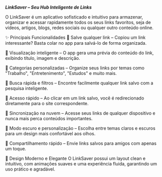 ***LinkSaver – Seu Hub Inteligente de Links***

O LinkSaver é um aplicativo sofisticado e intuitivo para armazenar, organizar e acessar rapidamente todos os seus links favoritos, seja de vídeos, artigos, blogs, redes sociais ou qualquer outro conteúdo online.

✨ Principais Funcionalidades
🔹 Salve qualquer link – Copiou um link interessante? Basta colar no app para salvá-lo de forma organizada.

🔹 Visualização inteligente – O app gera uma prévia do conteúdo do link, exibindo título, imagem e descrição.

🔹 Categorias personalizadas – Organize seus links por temas como "Trabalho", "Entretenimento", "Estudos" e muito mais.

🔹 Busca rápida e filtros – Encontre facilmente qualquer link salvo com a pesquisa inteligente.

🔹 Acesso rápido – Ao clicar em um link salvo, você é redirecionado diretamente para o site correspondente.

🔹 Sincronização na nuvem – Acesse seus links de qualquer dispositivo e nunca mais perca conteúdos importantes.

🔹 Modo escuro e personalização – Escolha entre temas claros e escuros para um design mais confortável aos olhos.

🔹 Compartilhamento rápido – Envie links salvos para amigos com apenas um toque.

🎨 Design Moderno e Elegante
O LinkSaver possui um layout clean e intuitivo, com animações suaves e uma experiência fluida, garantindo um uso prático e agradável.

